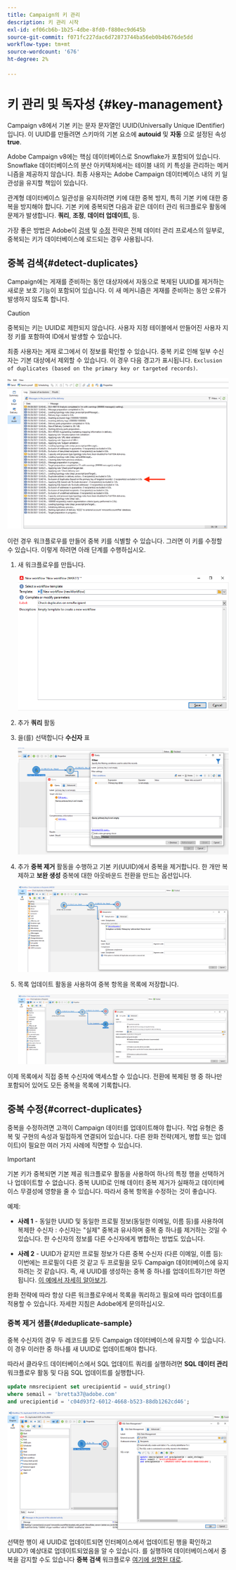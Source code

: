 ```yaml
---
title: Campaign의 키 관리
description: 키 관리 시작
exl-id: ef06cb6b-1b25-4dbe-8fd0-f880ec9d645b
source-git-commit: f071fc227dac6d72873744ba56eb0b4b676de5dd
workflow-type: tm+mt
source-wordcount: '676'
ht-degree: 2%

---
```


# 키 관리 및 독자성 {#key-management}

Campaign v8에서 기본 키는 문자 문자열인 UUID(Universally Unique IDentifier)입니다. 이 UUID를 만들려면 스키마의 기본 요소에 **autouid** 및 **자동** 으로 설정된 속성 **true**.

Adobe Campaign v8에는 핵심 데이터베이스로 Snowflake가 포함되어 있습니다. Snowflake 데이터베이스의 분산 아키텍처에서는 테이블 내의 키 특성을 관리하는 메커니즘을 제공하지 않습니다. 최종 사용자는 Adobe Campaign 데이터베이스 내의 키 일관성을 유지할 책임이 있습니다.

관계형 데이터베이스 일관성을 유지하려면 키에 대한 중복 방지, 특히 기본 키에 대한 중복을 방지해야 합니다. 기본 키에 중복되면 다음과 같은 데이터 관리 워크플로우 활동에 문제가 발생합니다. **쿼리**, **조정**, **데이터 업데이트**, 등.

가장 좋은 방법은 Adobe이 [검색](#detect-duplicates) 및 [수정](#correct-duplicates) 전략은 전체 데이터 관리 프로세스의 일부로, 중복되는 키가 데이터베이스에 로드되는 경우 사용됩니다.

## 중복 검색{#detect-duplicates}

Campaign에는 게재를 준비하는 동안 대상자에서 자동으로 복제된 UUID를 제거하는 새로운 보호 기능이 포함되어 있습니다. 이 새 메커니즘은 게재를 준비하는 동안 오류가 발생하지 않도록 합니다.

>[!CAUTION]
>
>중복되는 키는 UUID로 제한되지 않습니다. 사용자 지정 테이블에서 만들어진 사용자 지정 키를 포함하여 ID에서 발생할 수 있습니다.

최종 사용자는 게재 로그에서 이 정보를 확인할 수 있습니다. 중복 키로 인해 일부 수신자는 기본 대상에서 제외할 수 있습니다. 이 경우 다음 경고가 표시됩니다. `Exclusion of duplicates (based on the primary key or targeted records)`.

![](assets/delivery-log-duplicates.png)

이런 경우 워크플로우를 만들어 중복 키를 식별할 수 있습니다. 그러면 이 키를 수정할 수 있습니다. 이렇게 하려면 아래 단계를 수행하십시오.

1. 새 워크플로우를 만듭니다.

   ![](assets/new-wf.png)

1. 추가 **쿼리** 활동
1. 을(를) 선택합니다 **수신자** 표

   ![](assets/add-query-on-rcp.png)

1. 추가 **중복 제거** 활동을 수행하고 기본 키(UUID)에서 중복을 제거합니다. 한 개만 복제하고  **보완 생성** 중복에 대한 아웃바운드 전환을 만드는 옵션입니다.

   ![](assets/deduplicate.png)

1. 목록 업데이트 활동을 사용하여 중복 항목을 목록에 저장합니다.

   ![](assets/list-update.png)

이제 목록에서 직접 중복 수신자에 액세스할 수 있습니다. 전환에 복제된 행 중 하나만 포함되어 있어도 모든 중복을 목록에 기록합니다.


## 중복 수정{#correct-duplicates}

중복을 수정하려면 고객이 Campaign 데이터를 업데이트해야 합니다. 작업 유형은 중복 및 구현의 속성과 밀접하게 연결되어 있습니다. 다른 완화 전략(제거, 병합 또는 업데이트)이 필요한 여러 가지 사례에 직면할 수 있습니다.

>[!IMPORTANT]
>
>기본 키가 중복되면 기본 제공 워크플로우 활동을 사용하여 하나의 특정 행을 선택하거나 업데이트할 수 없습니다. 중복 UUID로 인해 데이터 중복 제거가 실패하고 데이터베이스 무결성에 영향을 줄 수 있습니다. 따라서 중복 항목을 수정하는 것이 좋습니다.

예제:

* **사례 1** - 동일한 UUID 및 동일한 프로필 정보(동일한 이메일, 이름 등)를 사용하여 복제한 수신자 : 수신자는 &quot;실제&quot; 중복과 유사하며 중복 중 하나를 제거하는 것일 수 있습니다.
한 수신자의 정보를 다른 수신자에게 병합하는 방법도 있습니다.

* **사례 2** - UUID가 같지만 프로필 정보가 다른 중복 수신자 (다른 이메일, 이름 등): 이번에는 프로필이 다른 것 같고 두 프로필을 모두 Campaign 데이터베이스에 유지하려는 것 같습니다. 즉, 새 UUID를 생성하는 중복 중 하나를 업데이트하기만 하면 됩니다. [이 예에서 자세히 알아보기](#deduplicate-sample).

완화 전략에 따라 항상 다른 워크플로우에서 목록을 쿼리하고 필요에 따라 업데이트를 적용할 수 있습니다. 자세한 지침은 Adobe에게 문의하십시오.

### 중복 제거 샘플{#deduplicate-sample}

중복 수신자의 경우 두 레코드를 모두 Campaign 데이터베이스에 유지할 수 있습니다. 이 경우 이러한 중 하나를 새 UUID로 업데이트해야 합니다.

따라서 클라우드 데이터베이스에서 SQL 업데이트 쿼리를 실행하려면 **SQL 데이터 관리** 워크플로우 활동 및 다음 SQL 업데이트를 실행합니다.

```sql
update nmsrecipient set urecipientid = uuid_string()
where semail = 'bretta37@adobe.com'
and urecipientid = 'c04d93f2-6012-4668-b523-88db1262cd46';
```

![](assets/sql-data-management.png)

선택한 행이 새 UUID로 업데이트되면 인터페이스에서 업데이트된 행을 확인하고 UUID가 예상대로 업데이트되었음을 알 수 있습니다. 를 실행하여 데이터베이스에서 중복을 감지할 수도 있습니다 **중복 검색** 워크플로우 [여기에 설명된 대로](#detect-duplicates).
